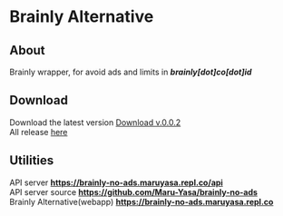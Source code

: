 # Brainly Alternative
## About
Brainly wrapper, for avoid ads and limits in ***brainly[dot]co[dot]id***

## Download
Download the latest version <a href="https://github.com/Maru-Yasa/flutter-brainly-alternative/releases/download/v.0.0.2/BrainlyAlternativev0.0.2.apk">Download v.0.0.2</a>
<br>
All release <a href="https://github.com/Maru-Yasa/flutter-brainly-alternative/releases">here</a>


## Utilities
API server **https://brainly-no-ads.maruyasa.repl.co/api**
<br>
API server source **https://github.com/Maru-Yasa/brainly-no-ads**
<br>
Brainly Alternative(webapp) **https://brainly-no-ads.maruyasa.repl.co**
